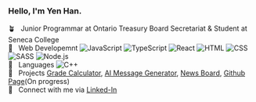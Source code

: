 ### Hello, I'm Yen Han.
  
:potted_plant: &nbsp; Junior Programmar at Ontario Treasury Board Secretariat & Student at Seneca College  
:bookmark: &nbsp;  Web Developemnt ![JavaScript](https://img.shields.io/badge/-JavaScript-orange?logo=javascript) ![TypeScript](https://img.shields.io/badge/-TypeScript-orange?logo=typescript) ![React](https://img.shields.io/badge/-React-orange?logo=react) ![HTML](https://img.shields.io/badge/-HTML-orange?logo=html5&logoColor=ffffff) ![CSS](https://img.shields.io/badge/-CSS-blue?logo=css3) ![SASS](https://img.shields.io/badge/-SASS-blue?logo=sass) ![Node.js](https://img.shields.io/badge/-Node.js-blue?logo=node.js)  
:page_with_curl: &nbsp;  Languages ![C++](https://img.shields.io/badge/-C%2B%2B-green?logo=C%2B%2B)  
:rocket: &nbsp;  Projects [Grade Calculator](https://github.com/YeaaeunHan/GradeCalculator), [AI Message Generator](https://github.com/YeaaeunHan/AI-generated-message-app), [News Board](https://github.com/YeaaeunHan/NewsBoard), [Github Page](https://yen-han.github.io/)(On progress)  
:e-mail: &nbsp;  Connect with me via [Linked-In](https://www.linkedin.com/in/yen-han/)

